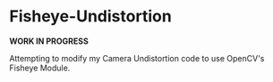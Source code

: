 # Fisheye-Undistortion

**WORK IN PROGRESS**

Attempting to modify my Camera Undistortion code to use OpenCV's Fisheye Module.
